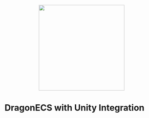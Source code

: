 <p align="center">
<img width ="280px" src="https://user-images.githubusercontent.com/99481254/228312998-30736bb4-2fa0-46f4-80d5-4bc7b1069cd3.png">
</p>

# DragonECS with Unity Integration
 
